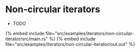 # Non-circular iterators

* TODO

{% embed include file="src/examples/iterators/non-circular-iterator/src/main.rs" %}
{% embed include file="src/examples/iterators/non-circular-iterator/out.out" %}


